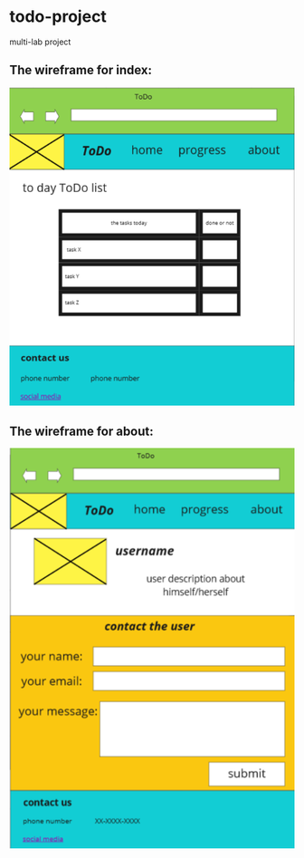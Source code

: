 # todo-project
multi-lab project

## The wireframe for index:

![this is my wireframe](wireframe%20home.png)

## The wireframe for about:

![this is my wireframe](wireframe%20about.png)
